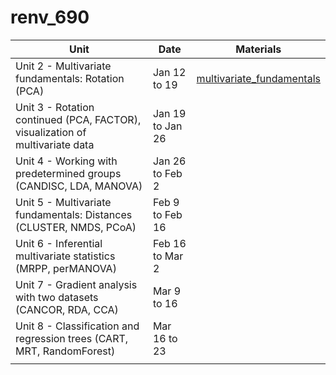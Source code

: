 
<!-- README.md is generated from README.Rmd. Please edit that file -->

# renv\_690

<!-- badges: start -->
<!-- badges: end -->

| Unit                                                                          | Date             | Materials                                                                                        |
|-------------------------------------------------------------------------------|------------------|--------------------------------------------------------------------------------------------------|
| Unit 2 - Multivariate fundamentals: Rotation (PCA)                            | Jan 12 to 19     | [multivariate\_fundamentals](https://ronnyhdez.github.io/renv_690/02-multivariate_fundamentals/) |
| Unit 3 - Rotation continued (PCA, FACTOR), visualization of multivariate data | Jan 19 to Jan 26 |                                                                                                  |
| Unit 4 - Working with predetermined groups (CANDISC, LDA, MANOVA)             | Jan 26 to Feb 2  |                                                                                                  |
| Unit 5 - Multivariate fundamentals: Distances (CLUSTER, NMDS, PCoA)           | Feb 9 to Feb 16  |                                                                                                  |
| Unit 6 - Inferential multivariate statistics (MRPP, perMANOVA)                | Feb 16 to Mar 2  |                                                                                                  |
| Unit 7 - Gradient analysis with two datasets (CANCOR, RDA, CCA)               | Mar 9 to 16      |                                                                                                  |
| Unit 8 - Classification and regression trees (CART, MRT, RandomForest)        | Mar 16 to 23     |                                                                                                  |
|                                                                               |                  |                                                                                                  |
